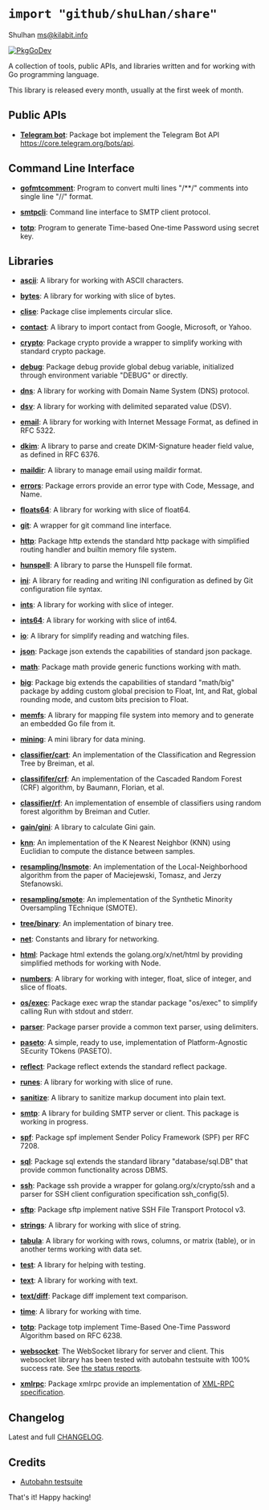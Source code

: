 # `import "github/shuLhan/share"`
Shulhan <ms@kilabit.info>

[![PkgGoDev](https://pkg.go.dev/badge/github.com/shuLhan/share)](https://pkg.go.dev/github.com/shuLhan/share)

A collection of tools, public APIs, and libraries written and for working with
Go programming language.

This library is released every month, usually at the first week of month.

## Public APIs

* [**Telegram bot**](https://pkg.go.dev/github.com/shuLhan/share/api/telegram/bot):
  Package bot implement the Telegram Bot API https://core.telegram.org/bots/api.


## Command Line Interface

* [**gofmtcomment**](https://pkg.go.dev/github.com/shuLhan/share/cmd/gofmtcomment):
  Program to convert multi lines "/**/" comments into single line "//"
  format.

* [**smtpcli**](https://pkg.go.dev/github.com/shuLhan/share/cmd/smtpcli):
  Command line interface to SMTP client protocol.

* [**totp**](https://pkg.go.dev/github.com/shuLhan/share/cmd/totp):
  Program to generate Time-based One-time Password using secret key.

## Libraries

* [**ascii**](https://pkg.go.dev/github.com/shuLhan/share/lib/ascii): A
  library for working with ASCII characters.

* [**bytes**](https://pkg.go.dev/github.com/shuLhan/share/lib/bytes): A
  library for working with slice of bytes.

* [**clise**](https://pkg.go.dev/github.com/shuLhan/share/lib/clise): Package
  clise implements circular slice.

* [**contact**](https://pkg.go.dev/github.com/shuLhan/share/lib/contact): A
  library to import contact from Google, Microsoft, or Yahoo.

* [**crypto**](https://pkg.go.dev/github.com/shuLhan/share/lib/crypto):
  Package crypto provide a wrapper to simplify working with standard crypto
  package.

* [**debug**](https://pkg.go.dev/github.com/shuLhan/share/lib/debug): Package
  debug provide global debug variable, initialized through environment
  variable "DEBUG" or directly.

* [**dns**](https://pkg.go.dev/github.com/shuLhan/share/lib/dns): A library
  for working with Domain Name System (DNS) protocol.

* [**dsv**](https://pkg.go.dev/github.com/shuLhan/share/lib/dsv): A library
  for working with delimited separated value (DSV).

* [**email**](https://pkg.go.dev/github.com/shuLhan/share/lib/email): A
  library for working with Internet Message Format, as defined in RFC 5322.

 * [**dkim**](https://pkg.go.dev/github.com/shuLhan/share/lib/email/dkim):
   A library to parse and create DKIM-Signature header field value, as
   defined in RFC 6376.

 * [**maildir**](https://pkg.go.dev/github.com/shuLhan/share/lib/email/maildir):
   A library to manage email using maildir format.

* [**errors**](https://pkg.go.dev/github.com/shuLhan/share/lib/errors):
  Package errors provide an error type with Code, Message, and Name.

* [**floats64**](https://pkg.go.dev/github.com/shuLhan/share/lib/floats64): A
  library for working with slice of float64.

* [**git**](https://pkg.go.dev/github.com/shuLhan/share/lib/git): A wrapper
  for git command line interface.

* [**http**](https://pkg.go.dev/github.com/shuLhan/share/lib/http): Package
  http extends the standard http package with simplified routing handler and
  builtin memory file system.

* [**hunspell**](https://pkg.go.dev/github.com/shuLhan/share/lib/hunspell):
  A library to parse the Hunspell file format.

* [**ini**](https://pkg.go.dev/github.com/shuLhan/share/lib/ini): A library
  for reading and writing INI configuration as defined by Git configuration
  file syntax.

* [**ints**](https://pkg.go.dev/github.com/shuLhan/share/lib/ints): A library
  for working with slice of integer.

* [**ints64**](https://pkg.go.dev/github.com/shuLhan/share/lib/ints64): A
  library for working with slice of int64.

* [**io**](https://pkg.go.dev/github.com/shuLhan/share/lib/io): A library for
  simplify reading and watching files.

* [**json**](https://pkg.go.dev/github.com/shuLhan/share/lib/json): Package
  json extends the capabilities of standard json package.

* [**math**](https://pkg.go.dev/github.com/shuLhan/share/lib/math): Package
  math provide generic functions working with math.

 * [**big**](https://pkg.go.dev/github.com/shuLhan/share/lib/math/big):
   Package big extends the capabilities of standard "math/big" package by
   adding custom global precision to Float, Int, and Rat, global rounding
   mode, and custom bits precision to Float.

* [**memfs**](https://pkg.go.dev/github.com/shuLhan/share/lib/memfs): A
  library for mapping file system into memory and to generate an embedded Go
  file from it.

* [**mining**](https://pkg.go.dev/github.com/shuLhan/share/lib/mining): A
  mini library for data mining.

 * [**classifier/cart**](https://pkg.go.dev/github.com/shuLhan/share/lib/mining/classifier/cart):
  An implementation of the Classification and Regression Tree by
  Breiman, et al.

 * [**classififer/crf**](https://pkg.go.dev/github.com/shuLhan/share/lib/mining/classififer/crf):
  An implementation of the Cascaded Random Forest (CRF) algorithm, by
  Baumann, Florian, et al.

 * [**classifier/rf**](https://pkg.go.dev/github.com/shuLhan/share/lib/mining/classifier/rf):
  An implementation of ensemble of classifiers using random forest algorithm by
  Breiman and Cutler.

 * [**gain/gini**](https://pkg.go.dev/github.com/shuLhan/share/lib/gain/gini):
  A library to calculate Gini gain.

 * [**knn**](https://pkg.go.dev/github.com/shuLhan/share/lib/mining/knn):
  An implementation of the K Nearest Neighbor (KNN) using Euclidian to
  compute the distance between samples.

 * [**resampling/lnsmote**](https://pkg.go.dev/github.com/shuLhan/share/lib/mining/resampling/lnsmote):
  An implementation of the Local-Neighborhood algorithm from the paper of
  Maciejewski, Tomasz, and Jerzy Stefanowski.

 * [**resampling/smote**](https://pkg.go.dev/github.com/shuLhan/share/lib/mining/resampling/smote):
  An implementation of the Synthetic Minority Oversampling TEchnique
  (SMOTE).

 * [**tree/binary**](https://pkg.go.dev/github.com/shuLhan/share/lib/mining/tree/binary):
  An implementation of binary tree.

* [**net**](https://pkg.go.dev/github.com/shuLhan/share/lib/net): Constants
  and library for networking.

 * [**html**](https://pkg.go.dev/github.com/shuLhan/share/lib/net/html):
  Package html extends the golang.org/x/net/html by providing simplified
  methods for working with Node.

* [**numbers**](https://pkg.go.dev/github.com/shuLhan/share/lib/numbers): A
  library for working with integer, float, slice of integer, and slice of
  floats.

* [**os/exec**](https://pkg.go.dev/github.com/shuLhan/share/lib/os/exec):
  Package exec wrap the standar package "os/exec" to simplify calling Run
  with stdout and stderr.

* [**parser**](https://pkg.go.dev/github.com/shuLhan/share/lib/parser):
  Package parser provide a common text parser, using delimiters.

* [**paseto**](https://pkg.go.dev/github.com/shuLhan/share/lib/paseto): A
  simple, ready to use, implementation of Platform-Agnostic SEcurity TOkens
  (PASETO).

* [**reflect**](https://pkg.go.dev/github.com/shuLhan/share/lib/reflect):
  Package reflect extends the standard reflect package.

* [**runes**](https://pkg.go.dev/github.com/shuLhan/share/lib/runes): A
  library for working with slice of rune.

* [**sanitize**](https://pkg.go.dev/github.com/shuLhan/share/lib/sanitize): A
 library to sanitize markup document into plain text.

* [**smtp**](https://pkg.go.dev/github.com/shuLhan/share/lib/smtp): A library
 for building SMTP server or client. This package is working in progress.

* [**spf**](https://pkg.go.dev/github.com/shuLhan/share/lib/spf): Package spf
  implement Sender Policy Framework (SPF) per RFC 7208.

* [**sql**](https://pkg.go.dev/github.com/shuLhan/share/lib/sql): Package sql
  extends the standard library "database/sql.DB" that provide common
  functionality across DBMS.

* [**ssh**](https://pkg.go.dev/github.com/shuLhan/share/lib/ssh): Package ssh
  provide a wrapper for golang.org/x/crypto/ssh and a parser for SSH client
  configuration specification ssh_config(5).

* [**sftp**](https://pkg.go.dev/github.com/shuLhan/share/lib/ssh/sftp):
  Package sftp implement native SSH File Transport Protocol v3.

* [**strings**](https://pkg.go.dev/github.com/shuLhan/share/lib/strings): A
  library for working with slice of string.

* [**tabula**](https://pkg.go.dev/github.com/shuLhan/share/lib/tabula): A
  library for working with rows, columns, or matrix (table), or in another
  terms working with data set.

* [**test**](https://pkg.go.dev/github.com/shuLhan/share/lib/test): A library
  for helping with testing.

* [**text**](https://pkg.go.dev/github.com/shuLhan/share/lib/text): A library
  for working with text.

 * [**text/diff**](https://pkg.go.dev/github.com/shuLhan/share/lib/text/diff):
  Package diff implement text comparison.

* [**time**](https://pkg.go.dev/github.com/shuLhan/share/lib/time): A library
  for working with time.

* [**totp**](https://pkg.go.dev/github.com/shuLhan/share/lib/totp): Package
  totp implement Time-Based One-Time Password Algorithm based on RFC 6238.

* [**websocket**](https://pkg.go.dev/github.com/shuLhan/share/lib/websocket):
  The WebSocket library for server and client. This websocket library has
  been tested with autobahn testsuite with 100% success rate.
  See [the status reports](https://github.com/shuLhan/share/blob/master/lib/websocket/AUTOBAHN.adoc).

* [**xmlrpc**](https://pkg.go.dev/github.com/shuLhan/share/lib/xmlrpc):
  Package xmlrpc provide an implementation of [XML-RPC specification](http://xmlrpc.com/spec.md).


## Changelog

Latest and full
[CHANGELOG](https://github.com/shuLhan/share/blob/master/CHANGELOG.adoc).


## Credits

* [Autobahn testsuite](https://github.com/crossbario/autobahn-testsuite)

That's it! Happy hacking!

